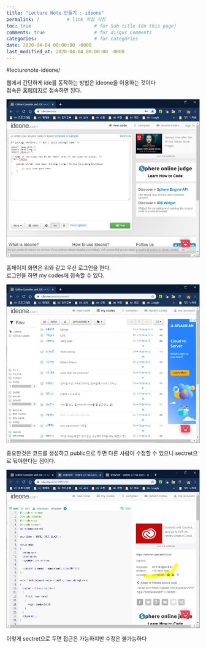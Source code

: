 ```yaml
---
title: "Lecture Note 만들기 : ideone"
permalink: /          # link 직접 지정
toc: true                       # for Sub-title (On this page)
comments: true                  # for disqus Comments
categories:                     # for categories
date: 2020-04-04 00:00:00 -0000
last_modified_at: 2020-04-04 00:00:00 -0000
---
```


#lecturenote-ideone/      

웹에서 간단하게 ide를 동작하는 방법은 ideone을 이용하는 것이다<br>
접속은 [홈페이지](https://ideone.com/)로 접속하면 된다.<br>

![](/file/image/lecturenote-ideone-image-01.png)

홈페이지 화면은 위와 같고 우선 로그인을 한다.<br>
로그인을 하면 my codes에 접속할 수 있다.<br>

![](/file/image/lecturenote-ideone-image-02.png)

중요한것은 코드를 생성하고 public으로 두면 다른 사람이 수정할 수 있으니 sectret으로 둬야한다는 점이다.

![](/file/image/lecturenote-ideone-image-03.png)

이렇게 sectret으로 두면 접근은 가능하지만 수정은 불가능하다

